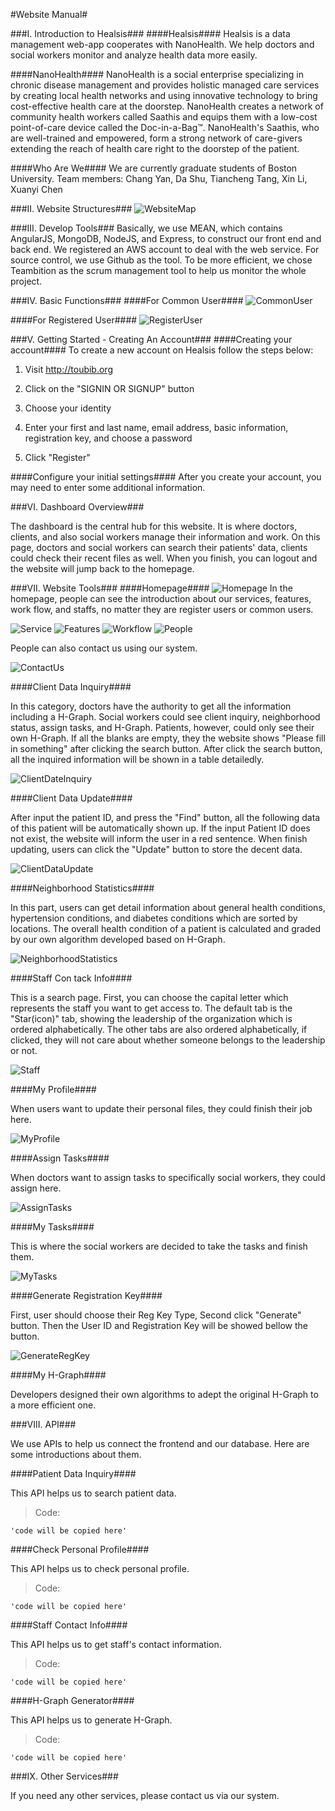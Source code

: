 #Website Manual#


###I. Introduction to Healsis###
####Healsis####
Healsis is a data management web-app cooperates with NanoHealth. We help doctors and social workers monitor and analyze health data more easily.

####NanoHealth####
NanoHealth is a social enterprise specializing in chronic disease management and provides holistic managed care services by creating local health networks and using innovative technology to bring cost-effective health care at the doorstep. NanoHealth creates a network of community health workers called Saathis and equips them with a low-cost point-of-care device called the Doc-in-a-Bag™. NanoHealth's Saathis, who are well-trained and empowered, form a strong network of care-givers extending the reach of health care right to the doorstep of the patient.

####Who Are We####
We are currently graduate students of Boston University.
Team members: Chang Yan, Da Shu, Tiancheng Tang, Xin Li, Xuanyi Chen

###II. Website Structures###
![WebsiteMap](https://raw.githubusercontent.com/WilliamLeeBravo/Myhealsis/master/Website_Map.png)

###III. Develop Tools###
Basically, we use MEAN, which contains AngularJS, MongoDB, NodeJS, and Express, to construct our front end and back end. We registered an AWS account to deal with the web service. For source control, we use Github as the tool. To be more efficient, we chose Teambition as the scrum management tool to help us monitor the whole project.

###IV. Basic Functions###
####For Common User####
![CommonUser](https://raw.githubusercontent.com/WilliamLeeBravo/Myhealsis/master/CommonUser.png)

####For Registered User####
![RegisterUser](https://raw.githubusercontent.com/WilliamLeeBravo/Myhealsis/master/RegisterUser.png)

###V. Getting Started - Creating An Account###
####Creating your account####
To create a new account on Healsis follow the steps below:

 1. Visit http://toubib.org

 2. Click on the "SIGNIN OR SIGNUP" button

 3. Choose your identity

 4. Enter your first and last name, email address, basic information, registration key, and choose a password
 5. Click "Register"

####Configure your initial settings####
After you create your account, you may need to enter some additional information.

###VI. Dashboard Overview###

The dashboard is the central hub for this website. It is where doctors, clients, and also social workers manage their information and work. On this page, doctors and social workers can search their patients' data, clients could check their recent files as well. When you finish, you can logout and the website will jump back to the homepage. 

###VII. Website Tools###
####Homepage####
![Homepage](https://raw.githubusercontent.com/WilliamLeeBravo/Myhealsis/master/homepage.PNG)
In the homepage, people can see the introduction about our services, features, work flow, and staffs, no matter they are register users or common users.

![Service](https://raw.githubusercontent.com/WilliamLeeBravo/Myhealsis/master/service.PNG)
![Features](https://raw.githubusercontent.com/WilliamLeeBravo/Myhealsis/master/features.PNG)
![Workflow](https://raw.githubusercontent.com/WilliamLeeBravo/Myhealsis/master/workflow.PNG)
![People](https://raw.githubusercontent.com/WilliamLeeBravo/Myhealsis/master/people.PNG)

People can also contact us using our system.

![ContactUs](https://github.com/WilliamLeeBravo/Myhealsis/raw/master/ContackUs.png) 

####Client Data Inquiry####

In this category, doctors have the authority to get all the information including a H-Graph. Social workers could see client inquiry, neighborhood status, assign tasks, and H-Graph. Patients, however, could only see their own H-Graph.
If all the blanks are empty, they the website shows "Please fill in something" after clicking the search button.
After click the search button, all the inquired information will be shown in a table detailedly.

![ClientDateInquiry](https://raw.githubusercontent.com/WilliamLeeBravo/Myhealsis/master/ClientDataInquiry.PNG)

####Client Data Update####

After input the patient ID, and press the "Find" button, all the following data of this patient will be automatically shown up. If the input Patient ID does not exist, the website will inform the user in a red sentence.
When finish updating, users can click the "Update" button to store the decent data.

![ClientDataUpdate](https://raw.githubusercontent.com/WilliamLeeBravo/Myhealsis/master/ClientDataUpdate.PNG)

####Neighborhood Statistics####

In this part, users can get detail information about general health conditions, hypertension conditions, and diabetes conditions which are sorted by locations. The overall health condition of a patient is calculated and graded by our own algorithm developed based on H-Graph.

![NeighborhoodStatistics](https://raw.githubusercontent.com/WilliamLeeBravo/Myhealsis/master/neighborhood.PNG)

####Staff Con tack Info####

This is a search page. First, you can choose the capital letter which represents the staff you want to get access to. The default tab is the "Star(icon)" tab, showing the leadership of the organization which is ordered alphabetically. The other tabs are also ordered alphabetically, if clicked, they will not care about whether someone belongs to the leadership or not.

![Staff](https://raw.githubusercontent.com/WilliamLeeBravo/Myhealsis/master/staff.PNG)

####My Profile####

When users want to update their personal files, they could finish their job here.

![MyProfile](https://raw.githubusercontent.com/WilliamLeeBravo/Myhealsis/master/profile.PNG)

####Assign Tasks####

When doctors want to assign tasks to specifically social workers, they could assign here.

![AssignTasks](https://raw.githubusercontent.com/WilliamLeeBravo/Myhealsis/master/assign.PNG)

####My Tasks####

This is where the social workers are decided to take the tasks and finish them.

![MyTasks](https://raw.githubusercontent.com/WilliamLeeBravo/Myhealsis/master/task.PNG)

####Generate Registration Key####

First, user should choose their Reg Key Type, Second click "Generate" button. Then the User ID and Registration Key will be showed bellow the button.

![GenerateRegKey](https://raw.githubusercontent.com/WilliamLeeBravo/Myhealsis/master/regkey.PNG)

####My H-Graph####

Developers designed their own algorithms to adept the original H-Graph to a more efficient one.

###VIII. API###

We use APIs to help us connect the frontend and our database. Here are some introductions about them.

####Patient Data Inquiry####

This API helps us to search patient data.

>Code:

	'code will be copied here'

####Check Personal Profile####

This API helps us to check personal profile.

>Code:

	'code will be copied here'

####Staff Contact Info####

This API helps us to get staff's contact information.

>Code:

	'code will be copied here'

####H-Graph Generator####

This API helps us to generate H-Graph.

>Code:

	'code will be copied here'

###IX. Other Services###

If you need any other services, please contact us via our system.
    
